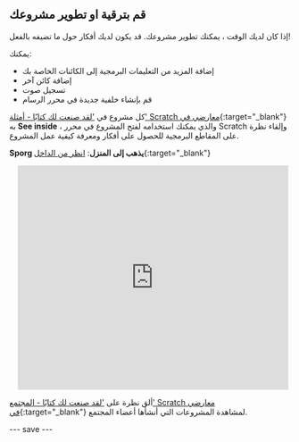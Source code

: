 ## قم بترقية او تطوير مشروعك

إذا كان لديك الوقت ، يمكنك تطوير مشروعك. قد يكون لديك أفكار حول ما تضيفه بالفعل!

يمكنك:
- إضافة المزيد من التعليمات البرمجية إلى الكائنات الخاصة بك
- إضافة كائن آخر
- تسجيل صوت
- قم بإنشاء خلفية جديدة في محرر الرسام

كل مشروع في ['لقد صنعت لك كتابًا - أمثلة' Scratch معارضي في](https://scratch.mit.edu/studios/29082370){:target="_blank"} به **See inside** ، والذي يمكنك استخدامه لفتح المشروع في محرر Scratch وإلقاء نظرة على المقاطع البرمجية للحصول على أفكار ومعرفة كيفية عمل المشروع.

**Sporg يذهب إلى المنزل**: [انظر من الداخل](https://scratch.mit.edu/projects/627755545/editor){:target="_blank"}
<div class="scratch-preview" style="margin-left: 15px;">
  <iframe allowtransparency="true" width="485" height="402" src="https://scratch.mit.edu/projects/embed/627755545/?autostart=false" frameborder="0"></iframe>
</div>

ألق نظرة على ['لقد صنعت لك كتابًا - المجتمع' Scratch معارضي في](https://scratch.mit.edu/studios/29092393/){:target="_blank"} لمشاهدة المشروعات التي أنشأها أعضاء المجتمع.

--- save ---

